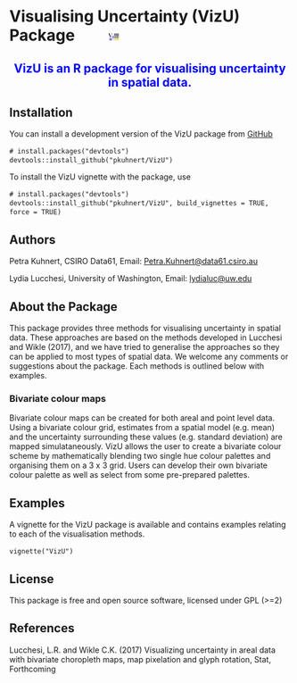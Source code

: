 # Visualising Uncertainty (VizU) Package  &nbsp; &nbsp; &nbsp; &nbsp; <img src="docs/logo.png" alt="Drawing" style="width: 20px;"/>

<center> <span style="color:blue"><h2>VizU is an R package for visualising uncertainty in spatial data. </h2></span></center>

## Installation

You can install a development version of the VizU package from [GitHub](https://github.com/pkuhnert/VizU)

```
# install.packages("devtools")
devtools::install_github("pkuhnert/VizU")
```
To install the VizU vignette with the package, use

```
# install.packages("devtools")
devtools::install_github("pkuhnert/VizU", build_vignettes = TRUE, force = TRUE)
```


## Authors


Petra Kuhnert, CSIRO Data61, Email: Petra.Kuhnert@data61.csiro.au 

Lydia Lucchesi, University of Washington,  Email: lydialuc@uw.edu



## About the Package

This package provides three methods for visualising uncertainty in spatial data. These approaches are based on the methods developed in Lucchesi and Wikle (2017), and
we have tried to generalise the approaches so they can be applied to most types of spatial data. We welcome any comments or suggestions about the package. Each methods is outlined below with examples.

### Bivariate colour maps 

Bivariate colour maps can be created for both areal and point level data. Using a bivariate colour grid, estimates from a spatial
model (e.g. mean) and the uncertainty surrounding these values (e.g. standard deviation) are mapped simulataneously. VizU allows the user to create a bivariate colour scheme by mathematically blending two single hue colour palettes and organising them on a 3 x 3 grid. Users can develop their own bivariate colour palette as well as select from some pre-prepared palettes.



## Examples

A vignette for the VizU package is available and contains examples relating to each of the visualisation methods.

```
vignette("VizU")
```



## License

This package is free and open source software, licensed under GPL (>=2)


## References

Lucchesi, L.R. and Wikle C.K. (2017) Visualizing uncertainty in areal data with bivariate choropleth maps, map pixelation and glyph rotation, Stat, Forthcoming



